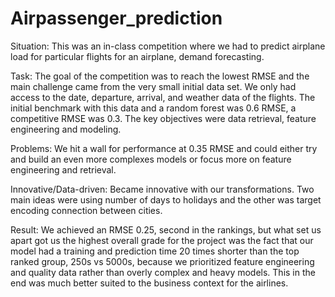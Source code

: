 # Airpassenger_prediction
Situation: This was an in-class competition where we had to predict airplane load for particular flights for an airplane, demand forecasting.

Task: The goal of the competition was to reach the lowest RMSE and the main challenge came from the very small initial data set. We only had access to the date, departure, arrival, and weather data of the flights. The initial benchmark with this data and a random forest was 0.6 RMSE, a competitive RMSE was 0.3. The key objectives were data retrieval, feature engineering and modeling. 

Problems: We hit a wall for performance at 0.35 RMSE and could either try and build an even more complexes models or focus more on feature engineering and retrieval.

Innovative/Data-driven: Became innovative with our transformations. Two main ideas were using number of days to holidays and the other was target encoding connection between cities.

Result: We achieved an RMSE 0.25, second in the rankings, but what set us apart got us the highest overall grade for the project was the fact that our model had a training and prediction time 20 times shorter than the top ranked group, 250s vs 5000s, because we prioritized feature engineering and quality data rather than overly complex and heavy models. This in the end was much better suited to the business context for the airlines.
